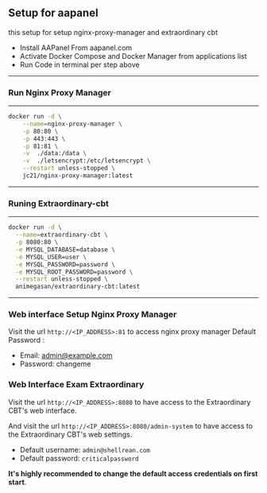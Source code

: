 ## Setup for aapanel
this setup for setup nginx-proxy-manager and extraordinary cbt
- Install AAPanel From aapanel.com
- Activate Docker Compose and Docker Manager from applications list 
- Run Code in terminal per step above
---
### Run Nginx Proxy Manager
-----
```bash
docker run -d \
    --name=nginx-proxy-manager \
    -p 80:80 \
    -p 443:443 \
    -p 81:81 \
    -v  ./data:/data \
    -v  ./letsencrypt:/etc/letsencrypt \
    --restart unless-stopped \
    jc21/nginx-proxy-manager:latest 
```        
-----
### Runing Extraordinary-cbt
-----
```bash
docker run -d \
  --name=extraordinary-cbt \
  -p 8080:80 \
  -e MYSQL_DATABASE=database \
  -e MYSQL_USER=user \
  -e MYSQL_PASSWORD=password \
  -e MYSQL_ROOT_PASSWORD=password \
  --restart unless-stopped \
  animegasan/extraordinary-cbt:latest
```
  ----

### Web interface Setup Nginx Proxy Manager 
Visit the url `http://<IP_ADDRESS>:81` to access nginx proxy manager
Default Password :
- Email:    admin@example.com
- Password: changeme

### Web Interface Exam Extraordinary

Visit the url `http://<IP_ADDRESS>:8080` to have access to the Extraordinary CBT's web interface.

And visit the url `http://<IP_ADDRESS>:8080/admin-system` to have access to the Extraordinary CBT's web settings.

-   Default username: `admin@shellrean.com`
-   Default password: `criticalpassword`

**It's highly recommended to change the default access credentials on first start**.